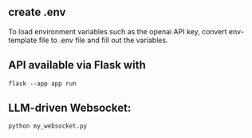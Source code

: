 
## create .env

To load environment variables such as the openai API key,
convert env-template file to .env file and fill out the variables.

## API available via Flask with 

`flask --app app run`

## LLM-driven Websocket:

`python my_websocket.py`
